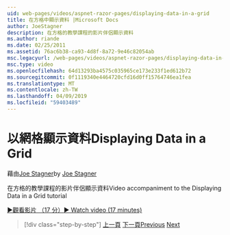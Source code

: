 ```yaml
---
uid: web-pages/videos/aspnet-razor-pages/displaying-data-in-a-grid
title: 在方格中顯示資料 |Microsoft Docs
author: JoeStagner
description: 在方格的教學課程的影片伴侶顯示資料
ms.author: riande
ms.date: 02/25/2011
ms.assetid: 76ac6b38-ca93-4d8f-8a72-9e46c82054ab
msc.legacyurl: /web-pages/videos/aspnet-razor-pages/displaying-data-in-a-grid
msc.type: video
ms.openlocfilehash: 64d13293ba4575c035965ce173e233f1ed612b72
ms.sourcegitcommit: 0f1119340e4464720cfd16d0ff15764746ea1fea
ms.translationtype: MT
ms.contentlocale: zh-TW
ms.lasthandoff: 04/09/2019
ms.locfileid: "59403489"
---
```

# <a name="displaying-data-in-a-grid"></a><span data-ttu-id="29699-103">以網格顯示資料</span><span class="sxs-lookup"><span data-stu-id="29699-103">Displaying Data in a Grid</span></span>

<span data-ttu-id="29699-104">藉由[Joe Stagner](https://github.com/JoeStagner)</span><span class="sxs-lookup"><span data-stu-id="29699-104">by [Joe Stagner](https://github.com/JoeStagner)</span></span>

<span data-ttu-id="29699-105">在方格的教學課程的影片伴侶顯示資料</span><span class="sxs-lookup"><span data-stu-id="29699-105">Video accompaniment to the Displaying Data in a Grid tutorial</span></span>

[<span data-ttu-id="29699-106">&#9654;觀看影片 （17 分）</span><span class="sxs-lookup"><span data-stu-id="29699-106">&#9654; Watch video (17 minutes)</span></span>](https://channel9.msdn.com/Blogs/ASP-NET-Site-Videos/displaying-data-in-a-grid)

> [!div class="step-by-step"]
> <span data-ttu-id="29699-107">[上一頁](working-with-data-part-2.md)
> [下一頁](displaying-data-in-a-chart-part-1.md)</span><span class="sxs-lookup"><span data-stu-id="29699-107">[Previous](working-with-data-part-2.md)
[Next](displaying-data-in-a-chart-part-1.md)</span></span>
